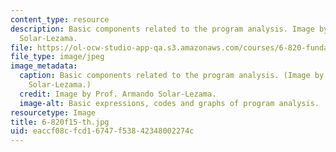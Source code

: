 ```yaml
---
content_type: resource
description: Basic components related to the program analysis. Image by Prof. Armando
  Solar-Lezama.
file: https://ol-ocw-studio-app-qa.s3.amazonaws.com/courses/6-820-fundamentals-of-program-analysis-fall-2015/eaccf08cfcd16747f53842348002274c_6-820f15-th.jpg
file_type: image/jpeg
image_metadata:
  caption: Basic components related to the program analysis. (Image by Prof. Armando
    Solar-Lezama.)
  credit: Image by Prof. Armando Solar-Lezama.
  image-alt: Basic expressions, codes and graphs of program analysis.
resourcetype: Image
title: 6-820f15-th.jpg
uid: eaccf08c-fcd1-6747-f538-42348002274c
---
```

